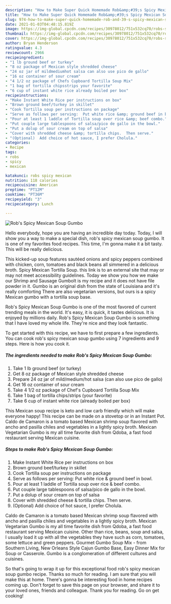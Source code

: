 ```yaml
---
description: "How to Make Super Quick Homemade Rob&amp;#39;s Spicy Mexican Soup Gumbo"
title: "How to Make Super Quick Homemade Rob&amp;#39;s Spicy Mexican Soup Gumbo"
slug: 974-how-to-make-super-quick-homemade-rob-and-39-s-spicy-mexican-soup-gumbo
date: 2021-01-03T04:48:15.819Z
image: https://img-global.cpcdn.com/recipes/30978012/751x532cq70/robs-spicy-mexican-soup-gumbo-recipe-main-photo.jpg
thumbnail: https://img-global.cpcdn.com/recipes/30978012/751x532cq70/robs-spicy-mexican-soup-gumbo-recipe-main-photo.jpg
cover: https://img-global.cpcdn.com/recipes/30978012/751x532cq70/robs-spicy-mexican-soup-gumbo-recipe-main-photo.jpg
author: Bryan Henderson
ratingvalue: 4.3
reviewcount: 2966
recipeingredient:
- "1 lb ground beef or turkey"
- "8 oz package of Mexican style shredded cheese"
- "24 oz jar of mildmediumhot salsa can also use pico de gallo"
- "16 oz container of sour cream"
- "4 1/2 oz package of Chefs Cupboard Tortilla Soup Mix"
- "1 bag of tortilla chipsstrips your favorite"
- "6 cup of instant white rice already boiled per box"
recipeinstructions:
- "Make Instant White Rice per instructions on box"
- "Brown ground beef/turkey in skillet"
- "Cook Tortilla soup per instructions on package"
- "Serve as follows per serving:  Put white rice &amp; ground beef in bowl."
- "Pour at least 1 laddle of Tortilla soup over rice &amp; beef combo."
- "Put couple large tablespoons of salsa/pico de gallo in the bowl."
- "Put a dolup of sour cream on top of salsa"
- "Cover with shredded cheese &amp; tortilla chips.  Then serve."
- "(Optional)  Add choice of hot sauce, I prefer Cholula."
categories:
- Recipe
tags:
- robs
- spicy
- mexican

katakunci: robs spicy mexican 
nutrition: 118 calories
recipecuisine: American
preptime: "PT12M"
cooktime: "PT36M"
recipeyield: "3"
recipecategory: Lunch

---
```



![Rob&#39;s Spicy Mexican Soup Gumbo](https://img-global.cpcdn.com/recipes/30978012/751x532cq70/robs-spicy-mexican-soup-gumbo-recipe-main-photo.jpg)

Hello everybody, hope you are having an incredible day today. Today, I will show you a way to make a special dish, rob&#39;s spicy mexican soup gumbo. It is one of my favorites food recipes. This time, I'm gonna make it a bit tasty. This will be really delicious.

This kicked-up soup features sautéed onions and spicy peppers combined with chicken, corn, tomatoes and black beans all simmered in a delicious broth. Spicy Mexican Tortilla Soup. this link is to an external site that may or may not meet accessibility guidelines. Today we show you how we make our Shrimp and Sausage GumboIt is my recipe and it does not have file powder in it. Gumbo is an original dish from the state of Louisiana and it&#39;s really comforting There are also vegetarian versions, but ours is a spicy Mexican gumbo with a tortilla soup base.

Rob&#39;s Spicy Mexican Soup Gumbo is one of the most favored of current trending meals in the world. It's easy, it is quick, it tastes delicious. It is enjoyed by millions daily. Rob&#39;s Spicy Mexican Soup Gumbo is something that I have loved my whole life. They're nice and they look fantastic.


To get started with this recipe, we have to first prepare a few ingredients. You can cook rob&#39;s spicy mexican soup gumbo using 7 ingredients and 9 steps. Here is how you cook it.

<!--inarticleads1-->

##### The ingredients needed to make Rob&#39;s Spicy Mexican Soup Gumbo:

1. Take 1 lb ground beef (or turkey)
1. Get 8 oz package of Mexican style shredded cheese
1. Prepare 24 oz jar of mild/medium/hot salsa (can also use pico de gallo)
1. Get 16 oz container of sour cream
1. Take 4 1/2 oz package of Chef&#39;s Cupboard Tortilla Soup Mix
1. Take 1 bag of tortilla chips/strips (your favorite)
1. Take 6 cup of instant white rice (already boiled per box)


This Mexican soup recipe is keto and low carb friendly which will make everyone happy! This recipe can be made on a stovetop or in an Instant Pot. Caldo de Camaron is a tomato based Mexican shrimp soup flavored with ancho and pasilla chiles and vegetables in a lightly spicy broth. Mexican Vegetarian Gumbo is my all time favorite dish from Qdoba, a fast food restaurant serving Mexican cuisine. 

<!--inarticleads2-->

##### Steps to make Rob&#39;s Spicy Mexican Soup Gumbo:

1. Make Instant White Rice per instructions on box
1. Brown ground beef/turkey in skillet
1. Cook Tortilla soup per instructions on package
1. Serve as follows per serving:  Put white rice &amp; ground beef in bowl.
1. Pour at least 1 laddle of Tortilla soup over rice &amp; beef combo.
1. Put couple large tablespoons of salsa/pico de gallo in the bowl.
1. Put a dolup of sour cream on top of salsa
1. Cover with shredded cheese &amp; tortilla chips.  Then serve.
1. (Optional)  Add choice of hot sauce, I prefer Cholula.


Caldo de Camaron is a tomato based Mexican shrimp soup flavored with ancho and pasilla chiles and vegetables in a lightly spicy broth. Mexican Vegetarian Gumbo is my all time favorite dish from Qdoba, a fast food restaurant serving Mexican cuisine. Other than rice, beans, soup and salsa, I usually load it up with all the vegetables they have such as corn, tomatoes, some lettuce and green peppers. Gourmet Gumbo Soup Mix - from Southern Living, New Orleans Style Cajun Gumbo Base, Easy Dinner Mix for Soup or Casserole. Gumbo is a conglomeration of different cultures and cuisines. 

So that's going to wrap it up for this exceptional food rob&#39;s spicy mexican soup gumbo recipe. Thanks so much for reading. I am sure that you will make this at home. There's gonna be interesting food in home recipes coming up. Don't forget to save this page on your browser, and share it to your loved ones, friends and colleague. Thank you for reading. Go on get cooking!
